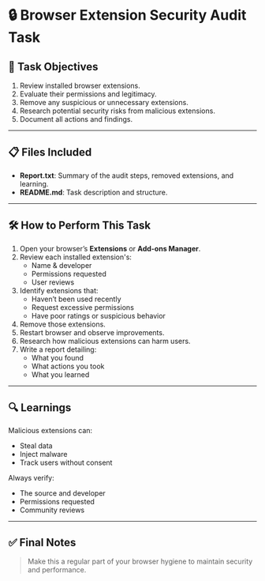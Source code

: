 # 🔒 Browser Extension Security Audit Task

## 📌 Task Objectives

1. Review installed browser extensions.
2. Evaluate their permissions and legitimacy.
3. Remove any suspicious or unnecessary extensions.
4. Research potential security risks from malicious extensions.
5. Document all actions and findings.

---

## 📋 Files Included

- **Report.txt**: Summary of the audit steps, removed extensions, and learning.
- **README.md**: Task description and structure.

---

## 🛠️ How to Perform This Task

1. Open your browser’s **Extensions** or **Add-ons Manager**.
2. Review each installed extension's:
   - Name & developer
   - Permissions requested
   - User reviews
3. Identify extensions that:
   - Haven’t been used recently
   - Request excessive permissions
   - Have poor ratings or suspicious behavior
4. Remove those extensions.
5. Restart browser and observe improvements.
6. Research how malicious extensions can harm users.
7. Write a report detailing:
   - What you found
   - What actions you took
   - What you learned

---

## 🔍 Learnings

Malicious extensions can:
- Steal data
- Inject malware
- Track users without consent

Always verify:
- The source and developer
- Permissions requested
- Community reviews

---

## ✅ Final Notes

> Make this a regular part of your browser hygiene to maintain security and performance.
